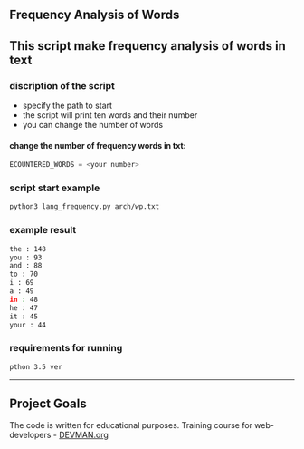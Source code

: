 ## Frequency Analysis of Words

This script make frequency analysis of words in text
---

### discription of the script
+ specify the path to start
+ the script will print ten words and their number
+ you can change the number of words

#### change the number of frequency words in txt:
```python
ECOUNTERED_WORDS = <your number>
```

### script start example
```bash
python3 lang_frequency.py arch/wp.txt
```

### example result
```bash
the : 148
you : 93
and : 88
to : 70
i : 69
a : 49
in : 48
he : 47
it : 45
your : 44

```

### requirements for running
```bash
pthon 3.5 ver
```
---
## Project Goals

The code is written for educational purposes. Training course for web-developers - [DEVMAN.org](https://devman.org)
